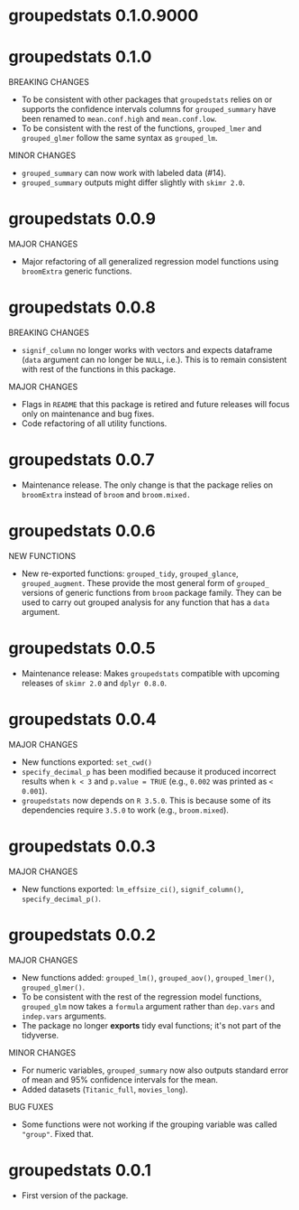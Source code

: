 # groupedstats 0.1.0.9000
 
# groupedstats 0.1.0

BREAKING CHANGES

  - To be consistent with other packages that `groupedstats` relies on or
    supports the confidence intervals columns for `grouped_summary` have been
    renamed to `mean.conf.high` and `mean.conf.low`.
  - To be consistent with the rest of the functions, `grouped_lmer` and
    `grouped_glmer` follow the same syntax as `grouped_lm`.

MINOR CHANGES

  - `grouped_summary` can now work with labeled data (#14).
  - `grouped_summary` outputs might differ slightly with `skimr 2.0`.

# groupedstats 0.0.9

MAJOR CHANGES

  - Major refactoring of all generalized regression model functions using
    `broomExtra` generic functions.

# groupedstats 0.0.8

BREAKING CHANGES

  - `signif_column` no longer works with vectors and expects dataframe (`data`
    argument can no longer be `NULL`, i.e.). This is to remain consistent with
    rest of the functions in this package.

MAJOR CHANGES

  - Flags in `README` that this package is retired and future releases will
    focus only on maintenance and bug fixes. 
  - Code refactoring of all utility functions.

# groupedstats 0.0.7

  - Maintenance release. The only change is that the package relies on
   `broomExtra` instead of `broom` and `broom.mixed.`

# groupedstats 0.0.6
 
NEW FUNCTIONS

  - New re-exported functions: `grouped_tidy`, `grouped_glance`,
    `grouped_augment`. These provide the most general form of `grouped_`
    versions of generic functions from `broom` package family. They can be used
    to carry out grouped analysis for any function that has a `data` argument.

# groupedstats 0.0.5

  - Maintenance release: Makes `groupedstats` compatible with upcoming releases
    of `skimr 2.0` and `dplyr 0.8.0`.

# groupedstats 0.0.4

MAJOR CHANGES

  - New functions exported: `set_cwd()`
  - `specify_decimal_p` has been modified because it produced incorrect results
    when `k < 3` and `p.value = TRUE` (e.g., `0.002` was printed as `< 0.001`).
  - `groupedstats` now depends on `R 3.5.0`. This is because some of its
    dependencies require `3.5.0` to work (e.g., `broom.mixed`).

# groupedstats 0.0.3

MAJOR CHANGES

  - New functions exported: `lm_effsize_ci()`, `signif_column()`,
  `specify_decimal_p()`.

# groupedstats 0.0.2

MAJOR CHANGES

  - New functions added: `grouped_lm()`, `grouped_aov()`, `grouped_lmer()`,
   `grouped_glmer()`.
  - To be consistent with the rest of the regression model functions,
    `grouped_glm` now takes a `formula` argument rather than `dep.vars` and
    `indep.vars` arguments.
  - The package no longer **exports** tidy eval functions; it's not part of the
    tidyverse.

MINOR CHANGES

  - For numeric variables, `grouped_summary` now also outputs standard error of
    mean and 95% confidence intervals for the mean.
  - Added datasets (`Titanic_full`, `movies_long`).
  
BUG FUXES

  - Some functions were not working if the grouping variable was called `"group"`. Fixed that.
  
# groupedstats 0.0.1

* First version of the package.
